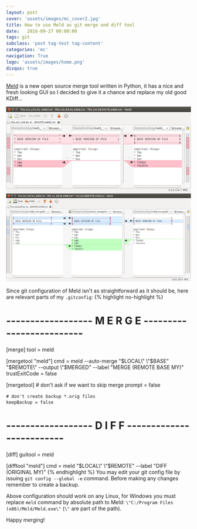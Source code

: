```yaml
---
layout: post
cover: 'assets/images/mc_cover2.jpg'
title: How to use Meld as git merge and diff tool
date:   2016-09-27 00:00:00
tags: git 
subclass: 'post tag-test tag-content'
categories: 'mc'
navigation: True
logo: 'assets/images/home.png'
disqus: true
---
```


[Meld](http://meldmerge.org/) is a new open source merge tool written in Python, it has
a nice and fresh looking GUI so I decided to give it a chance and replace my old good KDiff...

![Meld before merge](/assets/images/2016-09-27/meld_before.png)
![Meld after merge](/assets/images/2016-09-27/meld_after.png)

Since git configuration of Meld isn't as straightforward as it should be,
here are relevant parts of my `.gitconfig`:
{% highlight no-highlight %}
# ------------------ M E R G E -------------------------
[merge]
    tool = meld

[mergetool "meld"]
    cmd = meld --auto-merge \"$LOCAL\" \"$BASE\" \"$REMOTE\" --output \"$MERGED\" --label \"MERGE (REMOTE BASE MY)\"
    trustExitCode = false

[mergetool]
    # don't ask if we want to skip merge
    prompt = false

    # don't create backup *.orig files
    keepBackup = false

# ------------------ D I F F -------------------------
[diff]
    guitool = meld

[difftool "meld"]
    cmd = meld \"$LOCAL\" \"$REMOTE\" --label \"DIFF (ORIGINAL MY)\"
{% endhighlight %}
You may edit your git config file by issuing `git config --global -e` command.
Before making any changes remember to create a backup.

Above configuration should work on any Linux, for Windows you must replace `meld` command
by absolute path to Meld: `\"C:/Program Files (x86)/Meld/Meld.exe\"` (`\"` are part of the path).

Happy merging!
